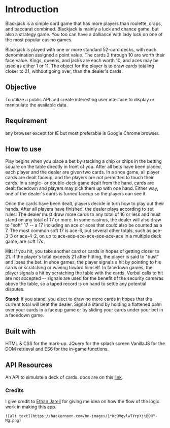 ﻿# Introduction

Blackjack is a simple card game that has more players than roulette, craps, and baccarat combined.
Blackjack is mainly a luck and chance game, but also a strategy game.
You too can have a dalliance with lady luck on one of the most popular casino games.

Blackjack is played with one or more standard 52-card decks, with each denomination assigned a point value. The cards 2 through 10 are worth their face value. Kings, queens, and jacks are each worth 10, and aces may be used as either 1 or 11. The object for the player is to draw cards totaling closer to 21, without going over, than the dealer's cards.

## Objective

To utilize a public API and create interesting user interface to display or manipulate the available data.

## Requirement

any browser except for IE but most preferable is Google Chrome browser.

## How to use

Play begins when you place a bet by stacking a chip or chips in the betting square on the table directly in front of you. After all bets have been placed, each player and the dealer are given two cards. In a shoe game, all player cards are dealt faceup, and the players are not permitted to touch their cards. In a single- or double-deck game dealt from the hand, cards are dealt facedown and players may pick them up with one hand. Either way, one of the dealer's cards is turned faceup so the players can see it.

Once the cards have been dealt, players decide in turn how to play out their hands. After all players have finished, the dealer plays according to set rules: The dealer must draw more cards to any total of 16 or less and must stand on any total of 17 or more. In some casinos, the dealer will also draw to "soft" 17 -- a 17 including an ace or aces that could also be counted as a 7. The most common soft 17 is ace-6, but several other totals, such as ace-3-3 or ace-4-2, on up to ace-ace-ace-ace-ace-ace-ace in a multiple deck game, are soft 17s.

**Hit:** If you hit, you take another card or cards in hopes of getting closer to 21. If the player's total exceeds 21 after hitting, the player is said to "bust" and loses the bet. In shoe games, the player signals a hit by pointing to his cards or scratching or waving toward himself. In facedown games, the player signals a hit by scratching the table with the cards. Verbal calls to hit are not accepted -- signals are used for the benefit of the security cameras above the table, so a taped record is on hand to settle any potential disputes.

**Stand:** If you stand, you elect to draw no more cards in hopes that the current total will beat the dealer. Signal a stand by holding a flattened palm over your cards in a faceup game or by sliding your cards under your bet in a facedown game.

## Built with

HTML & CSS for the mark-up.
JQuery for the splash screen
VanillaJS for the DOM retrieval and
ES6 for the in-game functions.

## API Resources

An API to simulate a deck of cards.
docs are on this [link](http://deckofcardsapi.com/).

### Credits

I give credit to [Ethan Jarell](https://twitter.com/jarrell_ethan) for giving me idea on how the flow of the logic work in making this app.

```
![alt text](https://hackernoon.com/hn-images/1*WcQVqvlw7YrpXjtBORY-Mg.png)
```
